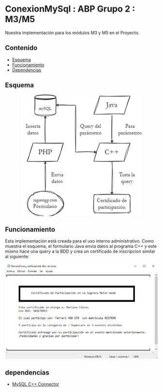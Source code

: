 # ConexionMySql : ABP Grupo 2 : M3/M5
Nuestra implementación para los módulos M3 y M5 en el Proyecto.

## Contenido
- [Esquema](#esquema)
- [Funcionamiento](#funcionamiento)
- [Dependencias](#dependencias)

## Esquema
<p align="center">
  <img src="https://github.com/tomepro/ConexionMySql/blob/26ab490e8a2a786aca220c6f921118d3e78de403/img/esquema.png">
</p>

## Funcionamiento
Esta implementación está creada para el uso interno administrativo. Como muestra el esquema, el formulario Java envia datos al programa C++ y este mismo hace una query a la BDD y crea un certificado de inscripcion similar al siguiente:
<p align="center">
  <img src="https://github.com/tomepro/ConexionMySql/blob/6b39bdb8a3a8ecfb8fd9b5d512ba5002ddc9c2d3/img/Certificado.jpg" width=550>
</p>

## dependencias
  - [MySQL C++ Connector](https://dev.mysql.com/downloads/connector/cpp/)
